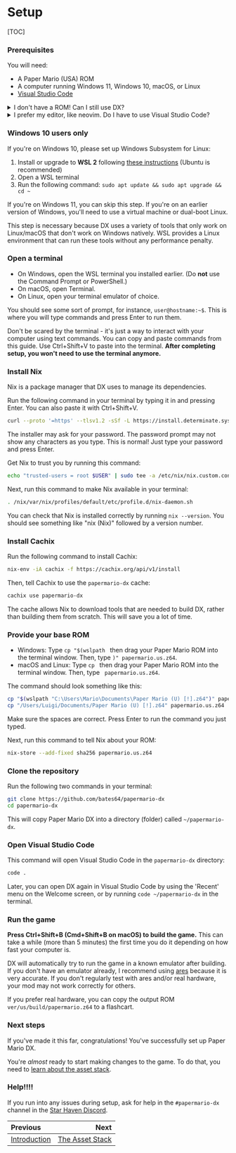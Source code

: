 # Setup

[TOC]

### Prerequisites

You will need:

- A Paper Mario (USA) ROM
- A computer running Windows 11, Windows 10, macOS, or Linux
- [Visual Studio Code](https://code.visualstudio.com/Download)

<details>
    <summary>I don't have a ROM! Can I still use DX?</summary>
    <p>
        You must own a copy of Paper Mario (USA) to use DX. The European and Japanese versions of the game are not currently supported.
    </p>
    <p>
        There are a variety of tools you can use to dump a backup from your own cartridge or Virtual Console copy.
        If you do have a clean NTSC-U ROM, but it is in another format, <a href="https://hack64.net/tools/swapper.php">convert it to z64</a>.
    </p>
</details>

<details>
    <summary>I prefer my editor, like neovim. Do I have to use Visual Studio Code?</summary>
    <p>
        This guide assumes you are using Visual Studio Code.
        If you are using another editor, you will need to be smart enough to adapt the instructions to your editor.
    </p>
    <p>
        To build the game in the terminal, enter a <code>nix-shell</code> then do <code>./run</code>.
    </p>
</details>

### Windows 10 users only

If you're on Windows 10, please set up Windows Subsystem for Linux:

1. Install or upgrade to **WSL 2** following [these instructions](https://aka.ms/wsl2-install) (Ubuntu is recommended)
2. Open a WSL terminal
3. Run the following command: `sudo apt update && sudo apt upgrade && cd ~`

If you're on Windows 11, you can skip this step. If you're on an earlier version of Windows, you'll need to use a virtual machine or dual-boot Linux.

This step is necessary because DX uses a variety of tools that only work on Linux/macOS that don't work on Windows natively. WSL provides a Linux environment that can run these tools without any performance penalty.

### Open a terminal

- On Windows, open the WSL terminal you installed earlier. (Do **not** use the Command Prompt or PowerShell.)
- On macOS, open Terminal.
- On Linux, open your terminal emulator of choice.

You should see some sort of prompt, for instance, `user@hostname:~$`. This is where you will type commands and press Enter to run them.

Don't be scared by the terminal - it's just a way to interact with your computer using text commands. You can copy and paste commands from this guide. Use Ctrl+Shift+V to paste into the terminal. **After completing setup, you won't need to use the terminal anymore.**

### Install Nix

Nix is a package manager that DX uses to manage its dependencies.

Run the following command in your terminal by typing it in and pressing Enter. You can also paste it with Ctrl+Shift+V.

```sh
curl --proto '=https' --tlsv1.2 -sSf -L https://install.determinate.systems/nix | sh -s -- install --determinate --no-confirm
```

The installer may ask for your password. The password prompt may not show any characters as you type. This is normal! Just type your password and press Enter.

Get Nix to trust you by running this command:

```sh
echo "trusted-users = root $USER" | sudo tee -a /etc/nix/nix.custom.conf
```

Next, run this command to make Nix available in your terminal:

```sh
. /nix/var/nix/profiles/default/etc/profile.d/nix-daemon.sh
```

You can check that Nix is installed correctly by running `nix --version`.
You should see something like "nix (Nix)" followed by a version number.

### Install Cachix

Run the following command to install Cachix:

```sh
nix-env -iA cachix -f https://cachix.org/api/v1/install
```

Then, tell Cachix to use the `papermario-dx` cache:

```sh
cachix use papermario-dx
```

The cache allows Nix to download tools that are needed to build DX, rather than building them from scratch. This will save you a lot of time.

### Provide your base ROM

- Windows: Type `cp "$(wslpath ` then drag your Paper Mario ROM into the terminal window. Then, type `)" papermario.us.z64`.
- macOS and Linux: Type `cp ` then drag your Paper Mario ROM into the terminal window. Then, type ` papermario.us.z64`.

The command should look something like this:

```sh
cp "$(wslpath "C:\Users\Mario\Documents\Paper Mario (U) [!].z64")" papermario.us.z64   # Windows
cp "/Users/Luigi/Documents/Paper Mario (U) [!].z64" papermario.us.z64                  # macOS/Linux
```

Make sure the spaces are correct. Press Enter to run the command you just typed.

Next, run this command to tell Nix about your ROM:

```sh
nix-store --add-fixed sha256 papermario.us.z64
```

### Clone the repository

Run the following two commands in your terminal:

```sh
git clone https://github.com/bates64/papermario-dx
cd papermario-dx
```

This will copy Paper Mario DX into a directory (folder) called `~/papermario-dx`.

### Open Visual Studio Code

This command will open Visual Studio Code in the `papermario-dx` directory:

```sh
code .
```

Later, you can open DX again in Visual Studio Code by using the 'Recent' menu on the Welcome screen, or by running `code ~/papermario-dx` in the terminal.

### Run the game

**Press Ctrl+Shift+B (Cmd+Shift+B on macOS) to build the game.** This can take a while (more than 5 minutes) the first time you do it depending on how fast your computer is.

DX will automatically try to run the game in a known emulator after building. If you don't have an emulator already, I recommend using [ares](https://ares-emu.net) because it is very accurate. If you don't regularly test with ares and/or real hardware, your mod may not work correctly for others.

If you prefer real hardware, you can copy the output ROM `ver/us/build/papermario.z64` to a flashcart.

### Next steps

If you've made it this far, congratulations! You've successfully set up Paper Mario DX.

You're _almost_ ready to start making changes to the game. To do that, you need to [learn about the asset stack](manual/assets.md).

### Help!!!!

If you run into any issues during setup, ask for help in the `#papermario-dx` channel in the [Star Haven Discord](https://discord.gg/star-haven).

<div class="section_buttons">

| Previous | Next |
|:---------|-----:|
|[Introduction](manual/introduction.md)|[The Asset Stack](manual/assets.md)|

</div>
